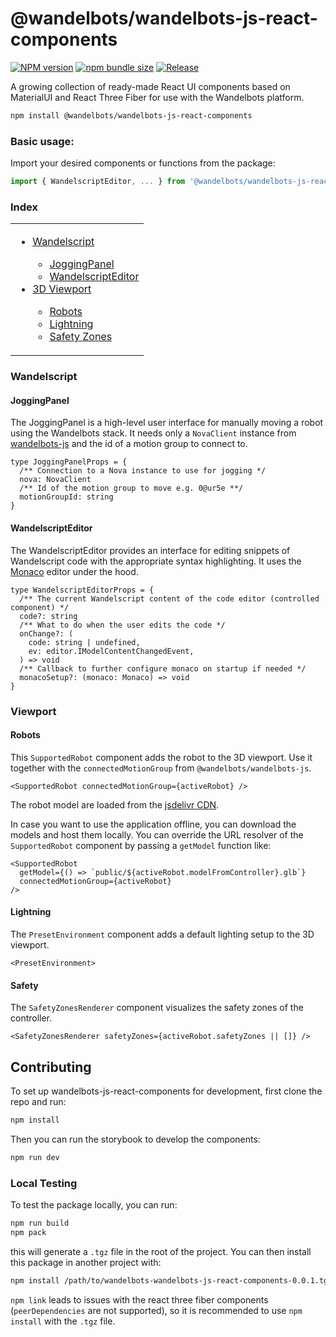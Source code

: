 # @wandelbots/wandelbots-js-react-components

[![NPM version](https://img.shields.io/npm/v/@wandelbots/wandelbots-js-react-components.svg)](https://npmjs.org/package/@wandelbots/wandelbots-js-react-components) [![npm bundle size](https://img.shields.io/bundlephobia/minzip/@wandelbots/wandelbots-js-react-components)](https://bundlephobia.com/package/@wandelbots/wandelbots-js-react-components) [![Release](https://github.com/wandelbotsgmbh/wandelbots-js-react-components/actions/workflows/release.yml/badge.svg)](https://github.com/wandelbotsgmbh/wandelbots-js-react-components/actions/workflows/release.yml)

A growing collection of ready-made React UI components based on MaterialUI and React Three Fiber for use with the Wandelbots platform.

```bash
npm install @wandelbots/wandelbots-js-react-components
```

### Basic usage:

Import your desired components or functions from the package:

```jsx
import { WandelscriptEditor, ... } from '@wandelbots/wandelbots-js-react-components'
```

### Index

<table>
  <tr>
    <td valign="top">
      <ul>
        <li><a href="#wandelscript">Wandelscript</a></li>
        <ul>
          <li><a href="#joggingpanel">JoggingPanel</a></li>
          <li><a href="#wandelscripteditor">WandelscriptEditor</a></li>
        </ul>
        <li><a href="#viewport">3D Viewport</a></li>
        <ul>
          <li><a href="#robots">Robots</a></li>
          <li><a href="#lightning">Lightning</a></li>
          <li><a href="#safety">Safety Zones</a></li>
        </ul>
      </ul>
    </td>
  </tr>
</table>

### Wandelscript

#### JoggingPanel

The JoggingPanel is a high-level user interface for manually moving a robot using the Wandelbots stack. It needs only a `NovaClient` instance from [wandelbots-js](https://github.com/wandelbotsgmbh/wandelbots-js) and the id of a motion group to connect to.

```tsx
type JoggingPanelProps = {
  /** Connection to a Nova instance to use for jogging */
  nova: NovaClient
  /** Id of the motion group to move e.g. 0@ur5e **/
  motionGroupId: string
}
```

#### WandelscriptEditor

The WandelscriptEditor provides an interface for editing snippets of Wandelscript code with the appropriate syntax highlighting. It uses the [Monaco](https://microsoft.github.io/monaco-editor/) editor under the hood.

```tsx
type WandelscriptEditorProps = {
  /** The current Wandelscript content of the code editor (controlled component) */
  code?: string
  /** What to do when the user edits the code */
  onChange?: (
    code: string | undefined,
    ev: editor.IModelContentChangedEvent,
  ) => void
  /** Callback to further configure monaco on startup if needed */
  monacoSetup?: (monaco: Monaco) => void
}
```

### Viewport

#### Robots

This `SupportedRobot` component adds the robot to the 3D viewport. Use it together with the `connectedMotionGroup` from `@wandelbots/wandelbots-js`.

```tsx
<SupportedRobot connectedMotionGroup={activeRobot} />
```

The robot model are loaded from the [jsdelivr CDN](https://cdn.jsdelivr.net/gh/wandelbotsgmbh/wandelbots-js-react-components/public/models/).

In case you want to use the application offline, you can download the models and host them locally. You can override the URL resolver of the `SupportedRobot` component by passing a `getModel` function like:

```tsx
<SupportedRobot
  getModel={() => `public/${activeRobot.modelFromController}.glb`}
  connectedMotionGroup={activeRobot}
/>
```

#### Lightning

The `PresetEnvironment` component adds a default lighting setup to the 3D viewport.

```tsx
<PresetEnvironment>
```

#### Safety

The `SafetyZonesRenderer` component visualizes the safety zones of the controller.

```tsx
<SafetyZonesRenderer safetyZones={activeRobot.safetyZones || []} />
```

## Contributing

To set up wandelbots-js-react-components for development, first clone the repo and run:

```bash
npm install
```

Then you can run the storybook to develop the components:

```bash
npm run dev
```

### Local Testing

To test the package locally, you can run:

```bash
npm run build
npm pack
```

this will generate a `.tgz` file in the root of the project. You can then install this package in another project with:

```bash
npm install /path/to/wandelbots-wandelbots-js-react-components-0.0.1.tgz
```

`npm link` leads to issues with the react three fiber components (`peerDependencies` are not supported), so it is recommended to use `npm install` with the `.tgz` file.
